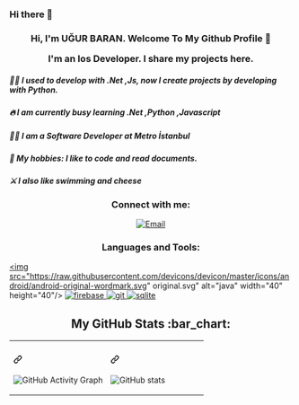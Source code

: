 ### Hi there 👋

<!--
**BRN33/BRN33** is a ✨ _special_ ✨ repository because its `README.md` (this file) appears on your GitHub profile.

Here are some ideas to get you started:

- 🔭 I’m currently working on ...
- 🌱 I’m currently learning ...
- 👯 I’m looking to collaborate on ...
- 🤔 I’m looking for help with ...
- 💬 Ask me about ...
- 📫 How to reach me: ...
- 😄 Pronouns: ...
- ⚡ Fun fact: ...
-->
<h3 align=center>
<p align="center">
 Hi, I'm UĞUR BARAN. Welcome To My Github Profile 👋
<p align="center">
 
 <p align="center">

  
 I'm an Ios Developer. I share my projects here.
  
 <p align="center">
    
  ##### 🧑‍🎓 I used to develop with .Net ,Js, now I create projects by developing with Python.
  ##### 🔥 I am currently busy learning .Net ,Python ,Javascript
  ##### 🙏🏻 I am a Software Developer at Metro İstanbul 
  ##### 🤖 My hobbies: I like to code and read documents.
  ##### ⚔️ I also like swimming and cheese

<h3 align="center">Connect with me:</h3>

<p align="center">
<a href="mailto:mars.baran@gmail.com"><img alt="Email" src="https://img.shields.io/badge/Email-mars.baran.pp@gmail.com-blue?style=flat&logo=gmail"></a>

<p align="center">


<h3 align="center">Languages and Tools:</h3>


 
 <a href="https://developer.android.com" target="_blank"> <img src="https://raw.githubusercontent.com/devicons/devicon/master/icons/android/android-original-wordmark.svg" original.svg" alt="java" width="40" height="40"/> </a>  <a href="https://firebase.google.com/" target="_blank"> <img src="https://www.vectorlogo.zone/logos/firebase/firebase-icon.svg" alt="firebase" width="40" height="40"/> </a> <a href="https://git-scm.com/" target="_blank"> <img src="https://www.vectorlogo.zone/logos/git-scm/git-scm-icon.svg" alt="git" width="40" height="40"/> </a>  <a href="https://www.sqlite.org/" target="_blank"> <img src="https://www.vectorlogo.zone/logos/sqlite/sqlite-icon.svg" alt="sqlite" width="40" height="40"/> </a> <a  > </p>


 

<h2 align="center">My GitHub Stats :bar_chart:</h2>


 
<table><tbody><tr><td valign="top" width="50%">
<h3><a id="user-content-backend" class="anchor" aria-hidden="true" href="#backend"><svg class="octicon octicon-link" viewBox="0 0 16 16" version="1.1" width="16" height="16" aria-hidden="true"><path fill-rule="evenodd" d="M7.775 3.275a.75.75 0 001.06 1.06l1.25-1.25a2 2 0 112.83 2.83l-2.5 2.5a2 2 0 01-2.83 0 .75.75 0 00-1.06 1.06 3.5 3.5 0 004.95 0l2.5-2.5a3.5 3.5 0 00-4.95-4.95l-1.25 1.25zm-4.69 9.64a2 2 0 010-2.83l2.5-2.5a2 2 0 012.83 0 .75.75 0 001.06-1.06 3.5 3.5 0 00-4.95 0l-2.5 2.5a3.5 3.5 0 004.95 4.95l1.25-1.25a.75.75 0 00-1.06-1.06l-1.25 1.25a2 2 0 01-2.83 0z"></path></svg></a></h3>

<div align="center">

![GitHub Activity Graph](https://activity-graph.herokuapp.com/graph?username=NOTB4D)  
</div>
</td><td valign="top" width="50%">
<h3><a id="user-content-backend" class="anchor" aria-hidden="true" href="#backend"><svg class="octicon octicon-link" viewBox="0 0 16 16" version="1.1" width="16" height="16" aria-hidden="true"><path fill-rule="evenodd" d="M7.775 3.275a.75.75 0 001.06 1.06l1.25-1.25a2 2 0 112.83 2.83l-2.5 2.5a2 2 0 01-2.83 0 .75.75 0 00-1.06 1.06 3.5 3.5 0 004.95 0l2.5-2.5a3.5 3.5 0 00-4.95-4.95l-1.25 1.25zm-4.69 9.64a2 2 0 010-2.83l2.5-2.5a2 2 0 012.83 0 .75.75 0 001.06-1.06 3.5 3.5 0 00-4.95 0l-2.5 2.5a3.5 3.5 0 004.95 4.95l1.25-1.25a.75.75 0 00-1.06-1.06l-1.25 1.25a2 2 0 01-2.83 0z"></path></svg></a></h3>

![GitHub stats](https://github-readme-stats.vercel.app/api?username=NOTB4D&show_icons=true)  

</td></tr></tbody></table>

